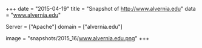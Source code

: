 
+++
date = "2015-04-19"
title = "Snapshot of http://www.alvernia.edu"
data = "www.alvernia.edu"

Server = ["Apache"]
domain = ["alvernia.edu"]

  image = "snapshots/2015_16/www.alvernia.edu.png"
+++
#
